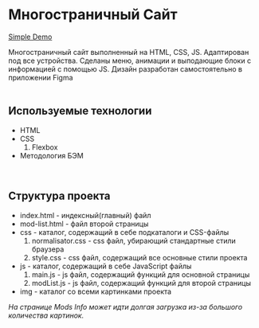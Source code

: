 <h1>Многостраничный Сайт</h1>

<a href="https://thxiiirteen.github.io/Modpack-Site-HTML--CSS--JS/">Simple Demo</a>

Многостраничный сайт выполненный на HTML, CSS, JS.
Адаптирован под все устройства. 
Сделаны меню, анимации и выподающие блоки с информацией с помощью JS.
Дизайн разработан самостоятельно в приложении Figma
<br><br>
<h2>Используемые технологии</h2>
<ul>
  <li>HTML</li>
  <li>CSS
    <ol><li>Flexbox</li></ol>
  </li>
  <li>Методология БЭМ</li>
</ul>
<br>
<h2>Структура проекта</h2>
<ul>
  <li>index.html - индексный(главный) файл</li>
  <li>mod-list.html - файл второй страницы</li>
  <li>css - каталог, содержащий в себе подкаталоги и CSS-файлы
    <ol>
      <li>normalisator.css - css файл, убирающий стандартные стили браузера</li>
      <li>style.css - css файл, содержащий все основные стили проекта</li>
    </ol>
  </li>
  <li>js - каталог, содержащий в себе JavaScript файлы
    <ol>
      <li>main.js - js файл, содержащий функций для основной страницы</li>
      <li>modList.js - js файл, содержащий функций для второй страницы</li>
    </ol>
  </li>
  <li>img - каталог со всеми картинками проекта</li>
</ul>

*На странице Mods Info может идти долгая загрузка из-за большого количества картинок.*


